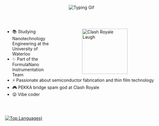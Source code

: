 <p align="center">
  <img src="assets/IntroGif.gif" alt="Typing Gif" />
</p>
<br><br>
<p>
  <img align="right" hspace="100" src="https://media.tenor.com/R_M90toyOCkAAAAj/hehe-haha-clash-royale.gif" alt="Clash Royale Laugh" width="150"/>
</p>

- 📚 Studying Nanotechnology Engineering at the University of Waterloo
- ✨ Part of the FormulaNano Instrumentation Team 
- ⚡ Passionate about semiconductor fabrication and thin film technology
- 🎮 PEKKA bridge spam god at Clash Royale
- 😜 Vibe coder

<br><br>

[![Top Languages](https://github-readme-stats-sigma-flame-97.vercel.app/api/top-langs/?username=JenitonA&layout=donut-vertical&theme=holi&v=4))](https://github.com/JenitonA/github-readme-stats)



